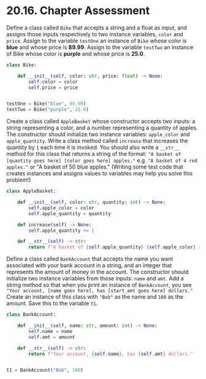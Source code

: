 # 20.16. Chapter Assessment

Define a class called `Bike` that accepts a string and a float as input,
and assigns those inputs respectively to two instance variables, `color`
and `price`. Assign to the variable `testOne` an instance of `Bike` whose
color is **blue** and whose price is **89.99**. Assign to the variable `testTwo`
an instance of Bike whose color is **purple** and whose price is **25.0**.
```python
class Bike:

    def __init__(self, color: str, price: float) -> None:
        self.color = color
        self.price = price


testOne = Bike("blue", 89.99)
testTwo = Bike("purple", 25.0)
```

Create a class called `AppleBasket` whose constructor accepts two inputs: a
string representing a color, and a number representing a quantity of apples.
The constructor should initialize two instance variables: `apple_color` and
`apple_quantity`. Write a class method called `increase` that increases the
quantity by `1` each time it is invoked. You should also write a `__str__`
method for this class that returns a string of the format: `"A basket of
[quantity goes here] [color goes here] apples."` e.g. `"A basket of 4 red
apples."` or "A basket of 50 blue apples." (Writing some test code that
creates instances and assigns values to variables may help you solve this
problem!)
```python
class AppleBasket:

    def __init__(self, color: str, quantity: int) -> None:
        self.apple_color = color
        self.apple_quantity = quantity

    def increase(self) -> None:
        self.apple_quantity += 1

    def __str__(self) -> str:
        return f"A basket of {self.apple_quantity} {self.apple_color} apples."
```

Define a class called `BankAccount` that accepts the name you want associated with
your bank account in a string, and an integer that represents the amount of money
in the account. The constructor should initialize two instance variables from
those inputs: `name` and `amt`. Add a string method so that when you print an
instance of `BankAccount`, you see `"Your account, [name goes here], has [start_amt goes here]
dollars."` Create an instance of this class with `"Bob"` as the name and `100` as the
amount. Save this to the variable `t1`.
```python
class BankAccount:

    def __init__(self, name: str, amount: int) -> None:
        self.name = name
        self.amt = amount

    def __str__(self) -> str:
        return f"Your account, {self.name}, has {self.amt} dollars."


t1 = BankAccount("Bob", 100)
```
